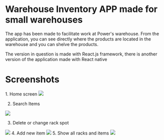 # Warehouse Inventory APP made for small warehouses

The app has been made to facilitate work at Power's warehouse. From the application, you can see directly where the products are located in the warehouse and you can shelve the products.

The version in question is made with React.js framework, there is another version of the application made with React native

<h1>Screenshots</h1>
1. Home screen
<img src=https://user-images.githubusercontent.com/93617192/195725922-3eb10644-ea88-437b-aa0d-4f1d78a15957.png />

2. Search Items
<img src=https://user-images.githubusercontent.com/93617192/195725955-8e8e9280-f743-4de3-af16-9b12d5ac9824.png />

3. Delete or change rack spot
<img src=https://user-images.githubusercontent.com/93617192/195725995-18794a50-843d-4ed5-9fa9-814d3d55980a.png />
4. Add new item
<img src=https://user-images.githubusercontent.com/93617192/195726035-d3af60ed-d50c-4a2e-9502-fdb3426e161b.png />
5. Show all racks and items
<img src=https://user-images.githubusercontent.com/93617192/195726084-a779d441-f9f1-4e94-a005-2d674f9d8af5.png />
